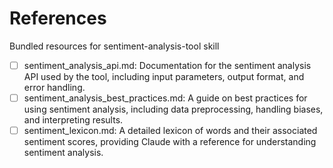 # References

Bundled resources for sentiment-analysis-tool skill

- [ ] sentiment_analysis_api.md: Documentation for the sentiment analysis API used by the tool, including input parameters, output format, and error handling.
- [ ] sentiment_analysis_best_practices.md: A guide on best practices for using sentiment analysis, including data preprocessing, handling biases, and interpreting results.
- [ ] sentiment_lexicon.md: A detailed lexicon of words and their associated sentiment scores, providing Claude with a reference for understanding sentiment analysis.
